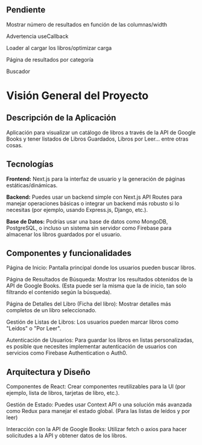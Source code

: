## Pendiente

Mostrar número de resultados en función de las columnas/width

Advertencia useCallback

Loader al cargar los libros/optimizar carga

Página de resultados por categoría

Buscador

# Visión General del Proyecto

## Descripción de la Aplicación

Aplicación para visualizar un catálogo de libros a través de la API de Google Books y tener listados de Libros Guardados, Libros por Leer... entre otras cosas.

## Tecnologías

<strong>Frontend:</strong> Next.js para la interfaz de usuario y la generación de páginas estáticas/dinámicas.

<strong>Backend:</strong> Puedes usar un backend simple con Next.js API Routes para manejar operaciones básicas o integrar un backend más robusto si lo necesitas (por ejemplo, usando Express.js, Django, etc.).

<strong>Base de Datos:</strong> Podrías usar una base de datos como MongoDB, PostgreSQL, o incluso un sistema sin servidor como Firebase para almacenar los libros guardados por el usuario.

## Componentes y funcionalidades

Página de Inicio: Pantalla principal donde los usuarios pueden buscar libros.

Página de Resultados de Búsqueda: Mostrar los resultados obtenidos de la API de Google Books. (Esta puede ser la misma que la de inicio, tan solo filtrando el contenido según la búsqueda).

Página de Detalles del Libro (Ficha del libro): Mostrar detalles más completos de un libro seleccionado.

Gestión de Listas de Libros: Los usuarios pueden marcar libros como "Leídos" o "Por Leer".

Autenticación de Usuarios: Para guardar los libros en listas personalizadas, es posible que necesites implementar autenticación de usuarios con servicios como Firebase Authentication o Auth0.

## Arquitectura y Diseño

Componentes de React: Crear componentes reutilizables para la UI (por ejemplo, lista de libros, tarjetas de libro, etc.).

Gestión de Estado: Puedes usar Context API o una solución más avanzada como Redux para manejar el estado global. (Para las listas de leídos y por leer)

Interacción con la API de Google Books: Utilizar fetch o axios para hacer solicitudes a la API y obtener datos de los libros.
